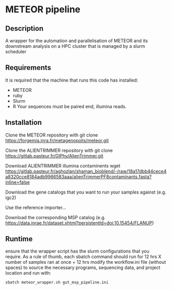 # METEOR pipeline

## Description
A wrapper for the automation and parallelisation of METEOR and its downstream analysis on a HPC cluster that is managed by a slurm scheduler

## Requirements
It is required that the machine that runs this code has installed:
* METEOR
* ruby
* Slurm
* R
Your sequences must be paired end, illumina reads.

## Installation
Clone the METEOR repository with 
git clone https://forgemia.inra.fr/metagenopolis/meteor.git

Clone the ALIENTRIMMER repository with 
git clone https://gitlab.pasteur.fr/GIPhy/AlienTrimmer.git

Download ALIENTRIMMER illumina contaminents
wget https://gitlab.pasteur.fr/aghozlan/shaman_bioblend/-/raw/18a17dbb44cece4a8320cce8184adb9966583aaa/alienTrimmerPF8contaminants.fasta?inline=false

Download the gene catalogs that you want to run your samples against (e.g. igc2)

Use the reference importer...

Download the corresponding MSP catalog (e.g. https://data.inrae.fr/dataset.xhtml?persistentId=doi:10.15454/FLANUP)

## Runtime
ensure that the wrapper script has the slurm configurations that you require. As a rule of thumb, each sbatch command should run for 12 hrs X number of samples ran at once + 12 hrs
modify the workflow.ini file (without spaces) to source the necessary programs, sequencing data, and project location and run with:
```bash
sbatch meteor_wrapper.sh gut_msp_pipeline.ini
```

